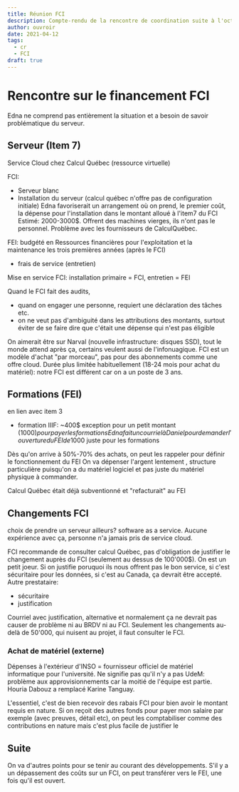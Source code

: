```yaml
---
title: Réunion FCI
description: Compte-rendu de la rencontre de coordination suite à l'octroi du financement FCI
author: ouvroir
date: 2021-04-12
tags: 
  - cr
  - FCI
draft: true
---
```


# Rencontre sur le financement FCI

Edna ne comprend pas entièrement la situation et a besoin de savoir problématique du serveur.

## Serveur (Item 7)
Service Cloud chez Calcul Québec (ressource virtuelle)

FCI:
- Serveur blanc
- Installation du serveur (calcul québec n'offre pas de configuration initiale)
Edna favoriserait un arrangement où on prend, le premier coût, la dépense pour l'installation dans le montant alloué à l'item7 du FCI
Estimé: 2000-3000$.
Offrent des machines vierges, ils n'ont pas le personnel. 
Problème avec les fournisseurs de CalculQuébec.

FEI: budgété en Ressources financières pour l'exploitation et la maintenance les trois premières années (après le FCI)
- frais de service (entretien)


Mise en service FCI: installation primaire = FCI, entretien = FEI

Quand le FCI fait des audits, 
- quand on engager une personne, requiert une déclaration des tâches etc.
- on ne veut pas d'ambiguité dans les attributions des montants, surtout éviter de se faire dire que c'était une dépense qui n'est pas éligible

On aimerait être sur Narval (nouvelle infrastructure: disques SSD), tout le monde attend après ça, certains veulent aussi de l'infonuagique.
FCI est un modèle d'achat "par morceau", pas pour des abonnements comme une offre cloud. Durée plus limitée habituellement (18-24 mois pour achat du matériel): notre FCI est différent car on a un poste de 3 ans. 

## Formations (FEI)
en lien avec item 3
- formation IIIF: ~400$ 
exception pour un petit montant (1000$) pour payer les formations 
Edna fait un courriel à Daniel pour demander l'ouverture du FEI de 1000$ juste pour les formations

Dès qu'on arrive à 50%-70% des achats, on peut les rappeler pour définir le fonctionnement du FEI
On va dépenser l'argent lentement , structure particulière puisqu'on a du matériel logiciel et pas juste du matériel physique à commander. 

Calcul Québec était déjà subventionné et "refacturait" au FEI

## Changements FCI

choix de prendre un serveur ailleurs? software as a service.
Aucune expérience avec ça, personne n'a jamais pris de service cloud.

FCI recommande de consulter calcul Québec, pas d'obligation de justifier le changement auprès du FCI (seulement au dessus de 100'000$). On est un petit joeur. Si on justifie poruquoi ils nous offrent pas le bon service, si c'est sécuritaire pour les données, si c'est au Canada, ça devrait être accepté.
Autre prestataire:
- sécuritaire
- justification

Courriel avec justification, alternative et normalement ça ne devrait pas causer de problème ni au BRDV ni au FCI.
Seulement les changements au-delà de 50'000, qui nuisent au projet, il faut consulter le FCI.

### Achat de matériel (externe)
Dépenses à l'extérieur d'INSO = fournisseur officiel de matériel informatique pour l'université. Ne signifie pas qu'il n'y a pas 
UdeM: problème aux approvisionnements car la moitié de l'équipe est partie. 
Houria Dabouz a remplacé Karine Tanguay.

L'essentiel, c'est de bien recevoir des rabais FCI pour bien avoir le montant requis en nature.
Si on reçoit des autres fonds pour payer mon salaire par exemple (avec preuves, détail etc), on peut les comptabiliser comme des contributions en nature mais c'est plus facile de justifier le 

## Suite
On va d'autres points pour se tenir au courant des développements.
S'il y a un dépassement des coûts sur un FCI, on peut transférer vers le FEI, une fois qu'il est ouvert.